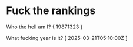 # Fuck the rankings

Who the hell am I?
{ 19871323 }

What fucking year is it?
[ 2025-03-21T05:10:00Z ]

